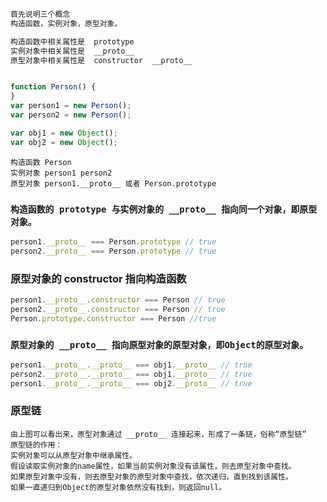 ```js
首先说明三个概念
构造函数，实例对象，原型对象。

构造函数中相关属性是  prototype
实例对象中相关属性是  __proto__
原型对象中相关属性是  constructor  __proto__


function Person() {
}
var person1 = new Person();
var person2 = new Person();

var obj1 = new Object();
var obj2 = new Object();
```

```
构造函数 Person
实例对象 person1 person2
原型对象 person1.__proto__ 或者 Person.prototype
```

### `构造函数的 prototype 与实例对象的 __proto__ 指向同一个对象，即原型对象。`

```js
person1.__proto__ === Person.prototype // true
person2.__proto__ === Person.prototype // true
```

### 原型对象的 constructor 指向构造函数

 ```js
person1.__proto__.constructor === Person // true
person2.__proto__.constructor === Person // true
Person.prototype.constructor === Person //true
 ```

### `原型对象的 __proto__ 指向原型对象的原型对象，即Object的原型对象。`

```js
person1.__proto__.__proto__ === obj1.__proto__ // true
person2.__proto__.__proto__ === obj1.__proto__ // true
person1.__proto__.__proto__ === obj2.__proto__ // true
```
### 原型链
```
由上图可以看出来，原型对象通过 __proto__ 连接起来，形成了一条链，俗称“原型链”
原型链的作用：
实例对象可以从原型对象中继承属性。
假设读取实例对象的name属性，如果当前实例对象没有该属性，则去原型对象中查找。
如果原型对象中没有，则去原型对象的原型对象中查找，依次递归，直到找到该属性。
如果一直递归到Object的原型对象依然没有找到，则返回null。
```
